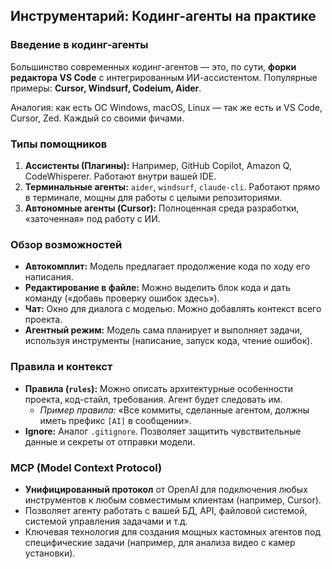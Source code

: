 ## Инструментарий: Кодинг-агенты на практике

### Введение в кодинг-агенты

Большинство современных кодинг-агентов — это, по сути, **форки редактора VS Code** с интегрированным ИИ-ассистентом. 
Популярные примеры: **Cursor, Windsurf, Codeium, Aider**.

Аналогия: как есть ОС Windows, macOS, Linux — так же есть и VS Code, Cursor, Zed. Каждый со своими фичами.

### Типы помощников

1.  **Ассистенты (Плагины):** Например, GitHub Copilot, Amazon Q, CodeWhisperer. Работают внутри вашей IDE.
2.  **Терминальные агенты:** `aider`, `windsurf`, `claude-cli`. Работают прямо в терминале, мощны для работы с целыми репозиториями.
3.  **Автономные агенты (Cursor):** Полноценная среда разработки, «заточенная» под работу с ИИ.

### Обзор возможностей

*   **Автокомплит:** Модель предлагает продолжение кода по ходу его написания.
*   **Редактирование в файле:** Можно выделить блок кода и дать команду («добавь проверку ошибок здесь»).
*   **Чат:** Окно для диалога с моделью. Можно добавлять контекст всего проекта.
*   **Агентный режим:** Модель сама планирует и выполняет задачи, используя инструменты (написание, запуск кода, чтение ошибок).

### Правила и контекст

*   **Правила (`rules`):** Можно описать архитектурные особенности проекта, код-стайл, требования. Агент будет следовать им.
    *   *Пример правила:* «Все коммиты, сделанные агентом, должны иметь префикс `[AI]` в сообщении».
*   **Ignore:** Аналог `.gitignore`. Позволяет защитить чувствительные данные и секреты от отправки модели.

### MCP (Model Context Protocol)

*   **Унифицированный протокол** от OpenAI для подключения любых инструментов к любым совместимым клиентам (например, Cursor).
*   Позволяет агенту работать с вашей БД, API, файловой системой, системой управления задачами и т.д.
*   Ключевая технология для создания мощных кастомных агентов под специфические задачи (например, для анализа видео с камер установки).